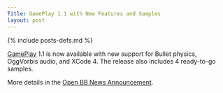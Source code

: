 ```yaml
---
Title: GamePlay 1.1 with New Features and Samples
layout: post
---
```

{% include posts-defs.md %}

[GamePlay](http://github.com/blackberry/GamePlay) 1.1 is now available with new support for
Bullet physics, OggVorbis audio, and XCode 4. The release also includes 4 ready-to-go samples.

More details in the [Open BB News Announcement](http://openbbnews.wordpress.com/2011/12/26/gameplay-1dot1/).
